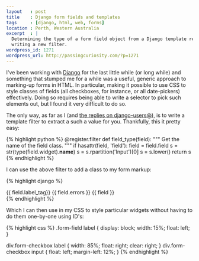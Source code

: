 ```yaml
--- 
layout   : post
title    : Django form fields and templates
tags     : [django, html, web, forms]
location : Perth, Western Australia
excerpt  : |
  Determining the type of a form field object from a Django template requires
  writing a new filter.
wordpress_id: 1271
wordpress_url: http://passingcuriosity.com/?p=1271
---
```


I've been working with [Django][django] for the last little while (or long
while) and something that stumped me for a while was a useful, generic
approach to marking-up forms in HTML. In particular, making it possible to use
CSS to style classes of fields (all checkboxes, for instance, or all
date-pickers) effectively. Doing so requires being able to write a selector to
pick such elements out, but I found it very difficult to do so.

[django]: http://djangoproject.org/

The only way, as far as I (and [the replies on django-users@](http://groups.google.com/group/django-users/browse_thread/thread/16493dd43303efd3)), is to write a template filter to extract a such a value for you. Thankfully, this it pretty easy:

{% highlight python %}
    @register.filter
    def field_type(field):
        """
        Get the name of the field class.
        """
        if hasattr(field, 'field'):
            field = field.field
        s = str(type(field.widget).__name__)
        s = s.rpartition('Input')[0]
        s = s.lower()
        return s
{% endhighlight %}

I can use the above filter to add a class to my form markup:

{% highlight django %}
            <div class="form-field form-{{ field|field_type }}">
                {{ field.label_tag}}
                {{ field.errors }}
                {{ field }}
            </div>
{% endhighlight %}

Which I can then use in my CSS to style particular widgets without having to do them one-by-one using ID's:

{% highlight css %}
.form-field label {
    display: block;
    width: 15%;
    float: left;
}

div.form-checkbox label {
    width: 85%;
    float: right;
    clear: right;
}
div.form-checkbox input {
    float: left;
    margin-left: 12%;
}
{% endhighlight %}
